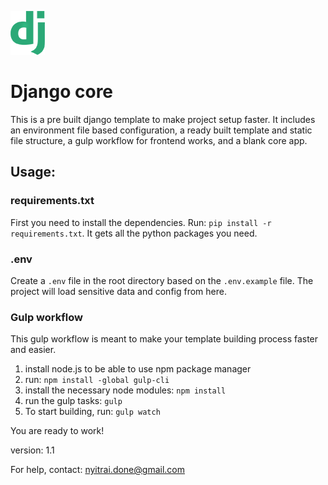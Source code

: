 [![N|Solid](assets/img/django_logo_60px.png)](https://docs.djangoproject.com/en/2.2/)
# Django core
This is a pre built django template to make project setup faster. It includes an environment file based configuration, a ready built template and static file structure, a gulp workflow for frontend works, and a blank core app.
## Usage:


### requirements.txt
First you need to install the dependencies. Run:
`pip install -r requirements.txt`. It gets all the python packages you need.


### .env
Create a `.env` file in the root directory based on the `.env.example` file. The project will load sensitive data and config from here.

### Gulp workflow
This gulp workflow is meant to make your template building process faster and easier. 
1. install node.js to be able to use npm package manager
2. run: `npm install -global gulp-cli`
3. install the necessary node modules: `npm install`
4. run the gulp tasks: `gulp`
5. To start building, run: `gulp watch`


You are ready to work!

version: 1.1

For help, contact: nyitrai.done@gmail.com